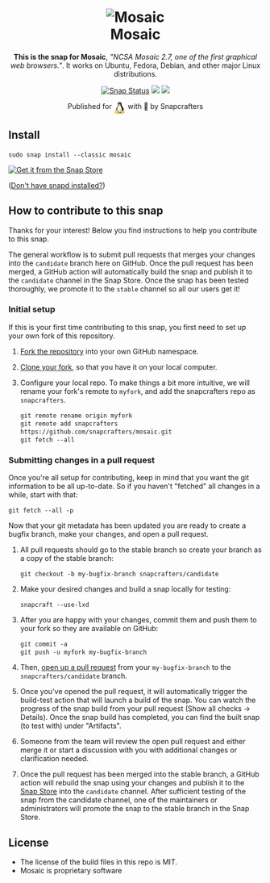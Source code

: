 <h1 align="center">
  <img src="./snap/gui/mosaic.png" alt="Mosaic" width="200px">
  <br />
  Mosaic
</h1>

<p align="center"><b>This is the snap for Mosaic</b>, <i>"NCSA Mosaic 2.7, one of the first graphical web browsers."</i>. It works on Ubuntu, Fedora, Debian, and other major Linux distributions.</p>

<p align="center">
<a href="https://snapcraft.io/mosaic"><img src="https://snapcraft.io/mosaic/badge.svg" alt="Snap Status"></a>
<a href="https://github.com/snapcrafters/mosaic/actions/workflows/release-to-candidate.yaml"><img src="https://github.com/snapcrafters/mosaic/actions/workflows/release-to-candidate.yaml/badge.svg"></a>
<a href="https://github.com/snapcrafters/mosaic/actions/workflows/promote-to-stable.yaml"><img src="https://github.com/snapcrafters/mosaic/actions/workflows/promote-to-stable.yaml/badge.svg"></a>
</p>

<!-- Uncomment and modify this when you have a screenshot
![mosaic](screenshot.png?raw=true "mosaic")
-->

<p align="center">Published for <img src="https://raw.githubusercontent.com/anythingcodes/slack-emoji-for-techies/gh-pages/emoji/tux.png" align="top" width="24" /> with 💝 by Snapcrafters</p>

## Install

    sudo snap install --classic mosaic

[![Get it from the Snap Store](https://snapcraft.io/static/images/badges/en/snap-store-black.svg)](https://snapcraft.io/mosaic)

([Don't have snapd installed?](https://snapcraft.io/docs/core/install))

## How to contribute to this snap

Thanks for your interest! Below you find instructions to help you contribute to this snap.

The general workflow is to submit pull requests that merges your changes into the `candidate` branch here on GitHub. Once the pull request has been merged, a GitHub action will automatically build the snap and publish it to the `candidate` channel in the Snap Store. Once the snap has been tested thoroughly, we promote it to the `stable` channel so all our users get it!

### Initial setup

If this is your first time contributing to this snap, you first need to set up your own fork of this repository.

1. [Fork the repository](https://docs.github.com/en/github/getting-started-with-github/fork-a-repo) into your own GitHub namespace.
2. [Clone your fork](https://git-scm.com/book/en/v2/Git-Basics-Getting-a-Git-Repository), so that you have it on your local computer.
3. Configure your local repo. To make things a bit more intuitive, we will rename your fork's remote to `myfork`, and add the snapcrafters repo as `snapcrafters`.

    ```shell
    git remote rename origin myfork
    git remote add snapcrafters https://github.com/snapcrafters/mosaic.git
    git fetch --all
    ```

### Submitting changes in a pull request

Once you're all setup for contributing, keep in mind that you want the git information to be all up-to-date. So if you haven't "fetched" all changes in a while, start with that:

```shell
git fetch --all -p
```

Now that your git metadata has been updated you are ready to create a bugfix branch, make your changes, and open a pull request.

1. All pull requests should go to the stable branch so create your branch as a copy of the stable branch:

    ```shell
    git checkout -b my-bugfix-branch snapcrafters/candidate
    ```

2. Make your desired changes and build a snap locally for testing:

    ```shell
    snapcraft --use-lxd
    ```

3. After you are happy with your changes, commit them and push them to your fork so they are available on GitHub:

    ```shell
    git commit -a
    git push -u myfork my-bugfix-branch
    ```

4. Then, [open up a pull request](https://docs.github.com/en/github/collaborating-with-issues-and-pull-requests/about-pull-requests) from your `my-bugfix-branch` to the `snapcrafters/candidate` branch.
5. Once you've opened the pull request, it will automatically trigger the build-test action that will launch a build of the snap. You can watch the progress of the snap build from your pull request (Show all checks -> Details). Once the snap build has completed, you can find the built snap (to test with) under "Artifacts".
6. Someone from the team will review the open pull request and either merge it or start a discussion with you with additional changes or clarification needed.
7. Once the pull request has been merged into the stable branch, a GitHub action will rebuild the snap using your changes and publish it to the [Snap Store](https://snapcraft.io/mosaic) into the `candidate` channel. After sufficient testing of the snap from the candidate channel, one of the maintainers or administrators will promote the snap to the stable branch in the Snap Store.

## License

-   The license of the build files in this repo is MIT.
-   Mosaic is proprietary software
